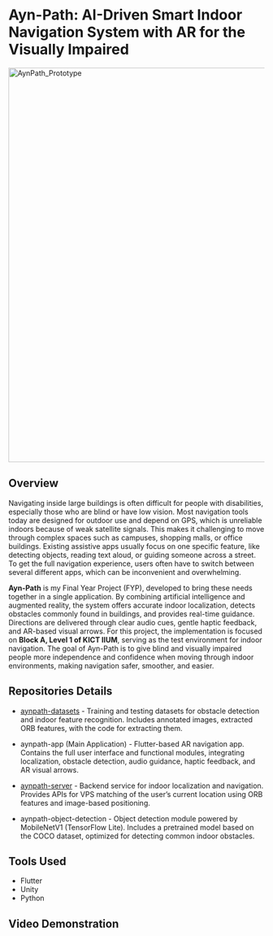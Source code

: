 # Ayn-Path: AI-Driven Smart Indoor Navigation System with AR for the Visually Impaired

<img width="746" height="776" alt="AynPath_Prototype" src="https://github.com/user-attachments/assets/515efdb7-f636-4576-95d9-a29a3edc2573" />

## Overview

Navigating inside large buildings is often difficult for people with disabilities, especially those who are blind or have low vision. Most navigation tools today are designed for outdoor use and depend on GPS, which is unreliable indoors because of weak satellite signals. This makes it challenging to move through complex spaces such as campuses, shopping malls, or office buildings. Existing assistive apps usually focus on one specific feature, like detecting objects, reading text aloud, or guiding someone across a street. To get the full navigation experience, users often have to switch between several different apps, which can be inconvenient and overwhelming.

**Ayn-Path** is my Final Year Project (FYP), developed to bring these needs together in a single application. By combining artificial intelligence and augmented reality, the system offers accurate indoor localization, detects obstacles commonly found in buildings, and provides real-time guidance. Directions are delivered through clear audio cues, gentle haptic feedback, and AR-based visual arrows. For this project, the implementation is focused on **Block A, Level 1 of KICT IIUM**, serving as the test environment for indoor navigation. The goal of Ayn-Path is to give blind and visually impaired people more independence and confidence when moving through indoor environments, making navigation safer, smoother, and easier.

## Repositories Details

* [aynpath-datasets](https://github.com/Ayn-Path/aynpath-datasets) - Training and testing datasets for obstacle detection and indoor feature recognition. Includes annotated images, extracted ORB features, with the code for extracting them.

* aynpath-app (Main Application) - Flutter-based AR navigation app. Contains the full user interface and functional modules, integrating localization, obstacle detection, audio guidance, haptic feedback, and AR visual arrows.

* [aynpath-server](https://github.com/Ayn-Path/aynpath-server) - Backend service for indoor localization and navigation. Provides APIs for VPS matching of the user’s current location using ORB features and image-based positioning.

* aynpath-object-detection - Object detection module powered by MobileNetV1 (TensorFlow Lite). Includes a pretrained model based on the COCO dataset, optimized for detecting common indoor obstacles.

## Tools Used
* Flutter
* Unity
* Python

## Video Demonstration
